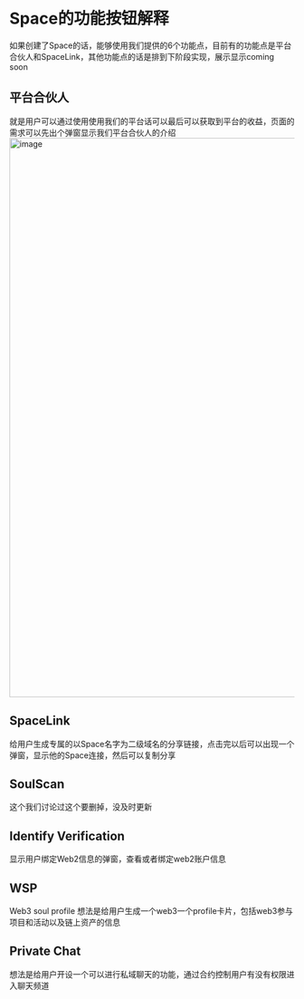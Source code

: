 # Space的功能按钮解释
如果创建了Space的话，能够使用我们提供的6个功能点，目前有的功能点是平台合伙人和SpaceLink，其他功能点的话是排到下阶段实现，展示显示coming soon

## 平台合伙人
就是用户可以通过使用使用我们的平台话可以最后可以获取到平台的收益，页面的需求可以先出个弹窗显示我们平台合伙人的介绍
<img width="988" alt="image" src="https://user-images.githubusercontent.com/108921486/210524933-dd3f7950-9424-4185-816d-cb665d9bc71f.png">

## SpaceLink
给用户生成专属的以Space名字为二级域名的分享链接，点击完以后可以出现一个弹窗，显示他的Space连接，然后可以复制分享

## SoulScan
这个我们讨论过这个要删掉，没及时更新

## Identify Verification
显示用户绑定Web2信息的弹窗，查看或者绑定web2账户信息

## WSP
Web3 soul profile
想法是给用户生成一个web3一个profile卡片，包括web3参与项目和活动以及链上资产的信息

## Private Chat
想法是给用户开设一个可以进行私域聊天的功能，通过合约控制用户有没有权限进入聊天频道
